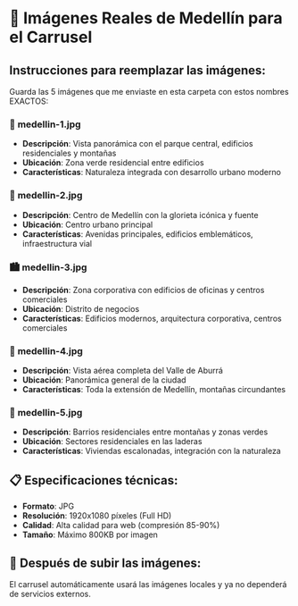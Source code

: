# 📸 Imágenes Reales de Medellín para el Carrusel

## Instrucciones para reemplazar las imágenes:

Guarda las 5 imágenes que me enviaste en esta carpeta con estos nombres EXACTOS:

### 🏢 **medellin-1.jpg**

- **Descripción**: Vista panorámica con el parque central, edificios residenciales y montañas
- **Ubicación**: Zona verde residencial entre edificios
- **Características**: Naturaleza integrada con desarrollo urbano moderno

### 🎯 **medellin-2.jpg**

- **Descripción**: Centro de Medellín con la glorieta icónica y fuente
- **Ubicación**: Centro urbano principal
- **Características**: Avenidas principales, edificios emblemáticos, infraestructura vial

### 🏙️ **medellin-3.jpg**

- **Descripción**: Zona corporativa con edificios de oficinas y centros comerciales
- **Ubicación**: Distrito de negocios
- **Características**: Edificios modernos, arquitectura corporativa, centros comerciales

### 🌄 **medellin-4.jpg**

- **Descripción**: Vista aérea completa del Valle de Aburrá
- **Ubicación**: Panorámica general de la ciudad
- **Características**: Toda la extensión de Medellín, montañas circundantes

### 🏡 **medellin-5.jpg**

- **Descripción**: Barrios residenciales entre montañas y zonas verdes
- **Ubicación**: Sectores residenciales en las laderas
- **Características**: Viviendas escalonadas, integración con la naturaleza

## 📋 Especificaciones técnicas:

- **Formato**: JPG
- **Resolución**: 1920x1080 píxeles (Full HD)
- **Calidad**: Alta calidad para web (compresión 85-90%)
- **Tamaño**: Máximo 800KB por imagen

## 🔄 Después de subir las imágenes:

El carrusel automáticamente usará las imágenes locales y ya no dependerá de servicios externos.
